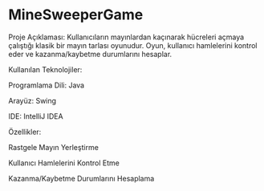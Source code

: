 # MineSweeperGame

Proje Açıklaması:
Kullanıcıların mayınlardan kaçınarak hücreleri açmaya çalıştığı klasik bir mayın tarlası oyunudur. Oyun, kullanıcı hamlelerini kontrol eder ve kazanma/kaybetme durumlarını hesaplar.


Kullanılan Teknolojiler:

Programlama Dili: Java

Arayüz: Swing

IDE: IntelliJ IDEA


Özellikler:

Rastgele Mayın Yerleştirme

Kullanıcı Hamlelerini Kontrol Etme

Kazanma/Kaybetme Durumlarını Hesaplama
 
